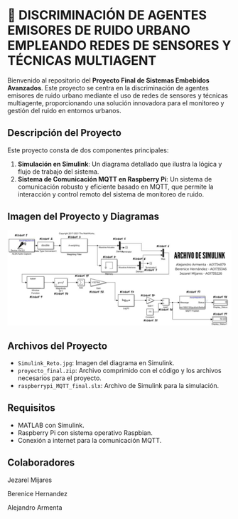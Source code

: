 # 🌆 DISCRIMINACIÓN DE AGENTES EMISORES DE RUIDO URBANO EMPLEANDO REDES DE SENSORES Y TÉCNICAS MULTIAGENT

Bienvenido al repositorio del **Proyecto Final de Sistemas Embebidos Avanzados**. Este proyecto se centra en la discriminación de agentes emisores de ruido urbano mediante el uso de redes de sensores y técnicas multiagente, proporcionando una solución innovadora para el monitoreo y gestión del ruido en entornos urbanos.

## Descripción del Proyecto

Este proyecto consta de dos componentes principales:
1. **Simulación en Simulink**: Un diagrama detallado que ilustra la lógica y flujo de trabajo del sistema.
2. **Sistema de Comunicación MQTT en Raspberry Pi**: Un sistema de comunicación robusto y eficiente basado en MQTT, que permite la interacción y control remoto del sistema de monitoreo de ruido.

## Imagen del Proyecto y Diagramas

![Diagrama en Simulink](Simulink_Reto.jpg)

## Archivos del Proyecto

- `Simulink_Reto.jpg`: Imagen del diagrama en Simulink.
- `proyecto_final.zip`: Archivo comprimido con el código y los archivos necesarios para el proyecto.
- `raspberrypi_MQTT_final.slx`: Archivo de Simulink para la simulación.

## Requisitos

- MATLAB con Simulink.
- Raspberry Pi con sistema operativo Raspbian.
- Conexión a internet para la comunicación MQTT.

## Colaboradores
Jezarel Mijares

Berenice Hernandez

Alejandro Armenta
